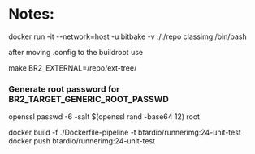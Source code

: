 # Notes:

docker run -it --network=host -u bitbake -v ./:/repo classimg /bin/bash

after moving .config to the buildroot use

make BR2_EXTERNAL=/repo/ext-tree/


### Generate root password for BR2_TARGET_GENERIC_ROOT_PASSWD

openssl passwd -6 -salt $(openssl rand -base64 12) root


docker build -f ./Dockerfile-pipeline -t btardio/runnerimg:24-unit-test .
docker push btardio/runnerimg:24-unit-test

